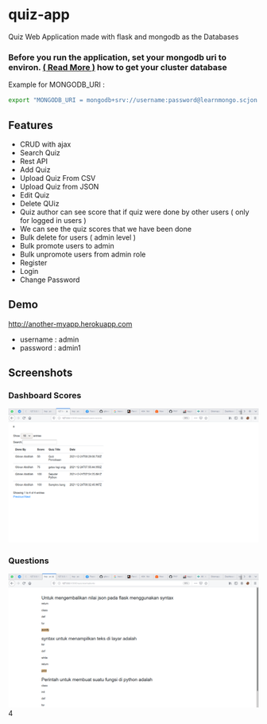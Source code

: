 # quiz-app
Quiz Web Application made with flask and mongodb as the Databases

### Before you run the application, set your mongodb uri to environ. <a href='https://docs.atlas.mongodb.com/connect-to-cluster/'>( Read More )</a> how to get your cluster database
Example for MONGODB_URI :
```sh
export "MONGODB_URI = mongodb+srv://username:password@learnmongo.scjon.mongodb.net/myFirstDatabase?retryWrites=true&w=majority"
```

## Features 
- CRUD with ajax
- Search Quiz
- Rest API
- Add Quiz
- Upload Quiz From CSV
- Upload Quiz from JSON
- Edit Quiz
- Delete QUiz 
- Quiz author can see score that if quiz were done by other users ( only for logged in users ) 
- We can see the quiz scores that we have been done
- Bulk delete for users ( admin level ) 
- Bulk promote users to admin
- Bulk unpromote users from admin role 
- Register 
- Login 
- Change Password


## Demo 
<a href='http://another-myapp.herokuapp.com/'>http://another-myapp.herokuapp.com</a>
- username  : admin
- password : admin1

## Screenshots 
### Dashboard Scores 
![Screenshots](https://github.com/gibran-abdillah/quiz-app/raw/main/screenshots/dashboard_scores.png)

### Questions
![Questions](https://github.com/gibran-abdillah/quiz-app/raw/main/screenshots/questions.png)
4

